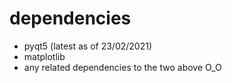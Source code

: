 # dependencies

+ pyqt5 (latest as of 23/02/2021)
+ matplotlib
+ any related dependencies to the two above O_O